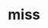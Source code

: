---
category: 4-letters
denotation: null
name: miss
reference_link: https://www.etymonline.com/word/miss
root_language: null
root_name: null
title: miss
type: free
word_sums:
- respelling: miss
  sum: 'Miss + '
---